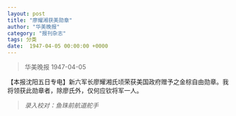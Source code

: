 ```yaml
---
layout: post
title: "廖耀湘获美勋章"
author: "华美晚报"
category: "报刊杂志"
tags: 分类
date:  1947-04-05 00:00:00 +0000
---
```



> 华美晚报 1947-04-05

【本报沈阳五日专电】新六军长廖耀湘氏顷荣获美国政府赠予之金棕自由勋章。我将领获此勋章者，除廖氏外，仅何应钦将军一人。


> *录入校对：鱼珠前航道舵手*

